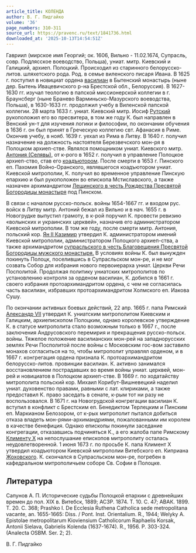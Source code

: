 ```yaml
---
article_title: КОЛЕНДА
author: В. Г. Пидгайко
volume: '36'
page_numbers: 310-311
source_url: https://pravenc.ru/text/1841736.html
downloaded_at: '2025-10-13T14:54:51Z'
---
```


Гавриил (мирское имя Георгий; ок. 1606, Вильно - 11.02.1674, Супрасль, совр. Подлясское воеводство, Польша), униат. митр. Киевский и Галицкий, архиеп. Полоцкий. Происходил из старинного белорусско-литов. шляхетского рода. Род. в семье виленского писаря Ивана. В 1625 г. поступил в новициат ордена [василиан](https://pravenc.ru/text/василиан.html) в Бытенский монастырь (ныне дер. Бытень Ивацевичского р-на Брестской обл., Белоруссия). В 1627-1630 гг. изучал теологию в папской миссионерской коллегии в г. Браунсберг (ныне Бранево Варминьско-Мазурского воеводства, Польша), в 1630-1633 гг. продолжил учебу в Виленской папской коллегии. 28 марта 1633 г. униат. Киевский митр. Иосиф [Рутский](https://pravenc.ru/text/Рутский.html) рукоположил его во пресвитера, в том же году К. был направлен в Венский ун-т для изучения логики и философии, по окончании обучения в 1636 г. он был принят в Греческую коллегию свт. Афанасия в Риме. Окончив учебу, в нояб. 1639 г. уехал из Рима в Литву. В 1640 г. получил назначение на должность настоятеля Березвечского мон-ря в Полоцком архиеп-стве. Являлся помощником униат. Киевского митр. [Антония (Селявы)](<https://pravenc.ru/text/Антония (Селявы).html>), от к-рого в 1652 г. получил в управление Полоцкое архиеп-ство, став его [коадъютором](https://pravenc.ru/text/коадъютором.html). После смерти в 1653 г. Пинского еп. Пахомия Войно-Оранского, являвшегося коадъютором униат. Киевской митрополии, К. получил во временное управление Пинскую епархию и был рукоположен во епископа Мстиславского, а также назначен архимандритом [Лещинского в честь Рождества Пресвятой Богородицы монастыря](<https://pravenc.ru/text/Лещинского в честь Рождества Пресвятой Богородицы монастыря.html>) под Пинском.

В связи с началом русско-польск. войны 1654-1667 гг. и входом рус. войск в Литву митр. Антоний бежал из Вильно и в нач. 1655 г. в Новогрудке выпустил грамоту, в к-рой поручил К. провести ревизию «волынских и украинских церквей», назначив его администратором Киевской митрополии. В том же году, после смерти митр. Антония, польский кор. [Ян II Казимир](<https://pravenc.ru/text/Ян II Казимир.html>) утвердил К. администратором имений Киевской митрополии, администратором Полоцкого архиеп-ства, а также архимандритом [супрасльского в честь Благовещения Пресвятой Богородицы мужского монастыря.](<https://pravenc.ru/text/супрасльского в честь Благовещения Пресвятой Богородицы мужского монастыря .html>) В условиях войны К. был вынужден покинуть Полоцк, поселившись в Супрасльском мон-ре, и не мог созвать Собор для избрания нового первоиерарха униат. Церкви Речи Посполитой. Продолжая политику униатских митрополитов по установлению контроля за орденом василиан, К. добился в 1661 г. своего избрания протоархимандритом ордена, с чем не согласилась часть василиан, избравших протоархимандритом Холмского еп. Иакова Сушу.

По окончании активных боевых действий, 22 апр. 1665 г. папа Римский [Александр VII](<https://pravenc.ru/text/Александр VII.html>) утвердил К. униатским митрополитом Киевским и Галицким, архиепископом Полоцким, однако королевское утверждение К. в статусе митрополита стало возможным только в 1667 г., после заключения Андрусовского перемирия и прекращения русско-польск. войны. Тяжелое положение василианских мон-рей на западнорусских землях Речи Посполитой после войны с Московским гос-вом заставило монахов согласиться на то, чтобы митрополит управлял орденом, и в 1667 г. конгрегация ордена признала К. протоархимандритом белорусско-литов. провинции василиан. К. активно занимался восстановлением пострадавших во время войны униат. церквей, мон-рей и новициатов в Полоцком архиеп-стве. В 1669 г. по ходатайству митрополита польский кор. Михаил Корибут-Вишневецкий наделил униат. духовенство правами, равными с лат. клириками, а также предоставил К. право заседать в сенате, к-рым тот ни разу не воспользовался. В 1671 г. на Новогрудской конгрегации василиан К. вступил в конфликт с Брестским еп. Бенедиктом Терлецким и Пинским еп. Маркианом Белозором, от к-рых митрополит пытался добиться отказа владеть мон-рями-архимандриями, пожалованными им королем в качестве бенефиция. Однако епископы покинули заседание конгрегации, отказавшись подчиняться К., а его жалоба папе Римскому [Клименту Х](<https://pravenc.ru/text/Клименту Х.html>) на непослушание епископов митрополиту осталась неудовлетворенной. 1 июня 1673 г. по просьбе К. папа Климент Х утвердил коадъютором Киевской митрополии Витебского еп. Киприана [Жоховского](https://pravenc.ru/text/Жоховского.html). К. скончался в Супрасльском мон-ре, погребен в кафедральном митрополичьем соборе Св. Софии в Полоцке.

## Литература

Сапунов А. П. Исторические судьбы Полоцкой епархии с древнейших времен до пол. XIX в. Витебск, 1889; АСЗР. 1874. Т. 10. С. 47; АВАК. 1899. Т. 20. С. 368; Prashko I. De Ecclesia Ruthena Catholica sede metropolitana vacante, an. 1655-1665: Diss. / Pont. Inst. Orientalium. R., 1944; Welyky A. Epistolae metropolitarum Kioviensium Catholicorum Raphaelis Korsak, Antonii Sielava, Gabrielis Kolenda (1637-1674). R., 1956. P. 303-324. (Analecta OSBM. Ser. 2; 2).

В. Г. Пидгайко

